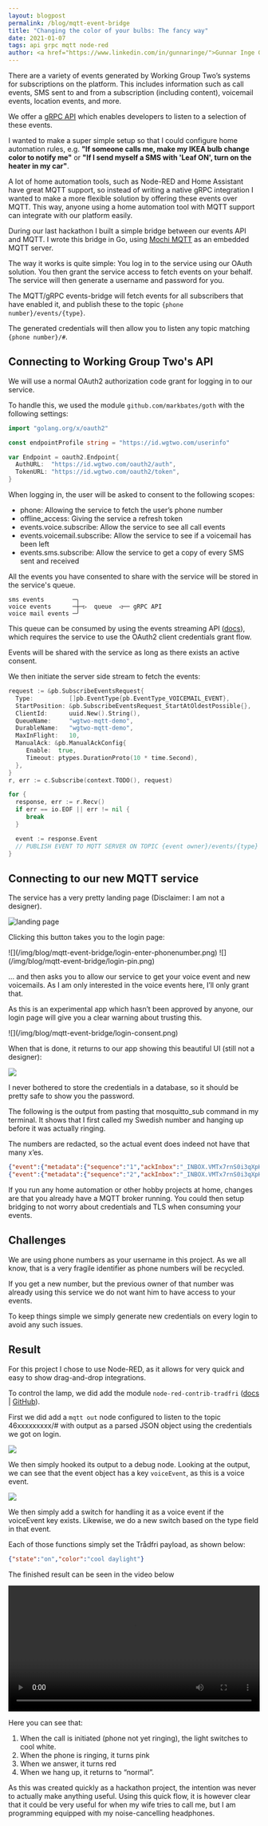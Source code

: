 ```yaml
---
layout: blogpost
permalink: /blog/mqtt-event-bridge
title: "Changing the color of your bulbs: The fancy way"
date: 2021-01-07
tags: api grpc mqtt node-red
author: <a href="https://www.linkedin.com/in/gunnaringe/">Gunnar Inge G. Sortland</a> - Software Engineer
---
```


There are a variety of events generated by Working Group Two’s systems for subscriptions on the platform. This includes information such as call events, SMS sent to and from a subscription (including content), voicemail events, location events, and more.

We offer a [gRPC API](https://docs.wgtwo.com/events/how-to/listen-for-events/) which enables developers to listen to a selection of these events.

I wanted to make a super simple setup so that I could configure home automation rules, e.g. **"If someone calls me, make my IKEA bulb change color to notify me"** or **"If I send myself a SMS with 'Leaf ON', turn on the heater in my car"**.

A lot of home automation tools, such as Node-RED and Home Assistant have great MQTT support, so instead of writing a native gRPC integration I wanted to make a more flexible solution by offering these events over MQTT. This way, anyone using a home automation tool with MQTT support can integrate with our platform easily.

During our last hackathon I built a simple bridge between our events API and MQTT. I wrote this bridge in Go, using [Mochi MQTT](https://github.com/mochi-co/mqtt) as an embedded MQTT server.

The way it works is quite simple: You log in to the service using our OAuth solution. You then grant the service access to fetch events on your behalf. The service will then generate a username and password for you.

The MQTT/gRPC events-bridge will fetch events for all subscribers that have enabled it, and publish these to the topic `{phone number}/events/{type}`.

The generated credentials will then allow you to listen any topic matching `{phone number}/#`.

## Connecting to Working Group Two's API

We will use a normal OAuth2 authorization code grant for logging in to our service.

To handle this, we used the module `github.com/markbates/goth` with the following settings:

```go
import "golang.org/x/oauth2"

const endpointProfile string = "https://id.wgtwo.com/userinfo"

var Endpoint = oauth2.Endpoint{
  AuthURL:  "https://id.wgtwo.com/oauth2/auth",
  TokenURL: "https://id.wgtwo.com/oauth2/token",
}
```

When logging in, the user will be asked to consent to the following scopes:
- phone: Allowing the service to fetch the user’s phone number
- offline_access: Giving the service a refresh token
- events.voice.subscribe: Allow the service to see all call events
- events.voicemail.subscribe: Allow the service to see if a voicemail has been left
- events.sms.subscribe: Allow the service to get a copy of every SMS sent and received

All the events you have consented to share with the service will be stored in the service's queue.

```
sms events        ─╮
voice events      ─┼─▷  queue  ◁── gRPC API
voice mail events ─╯
```

This queue can be consumed by using the events streaming API ([docs](https://docs.wgtwo.com/events/how-to/listen-for-events/)), which requires the service to use the OAuth2 client credentials grant flow.

Events will be shared with the service as long as there exists an active consent.

We then initiate the server side stream to fetch the events:
```go
request := &pb.SubscribeEventsRequest{
  Type:          []pb.EventType{pb.EventType_VOICEMAIL_EVENT},
  StartPosition: &pb.SubscribeEventsRequest_StartAtOldestPossible{},
  ClientId:      uuid.New().String(),
  QueueName:     "wgtwo-mqtt-demo",
  DurableName:   "wgtwo-mqtt-demo",
  MaxInFlight:   10,
  ManualAck: &pb.ManualAckConfig{
     Enable:  true,
     Timeout: ptypes.DurationProto(10 * time.Second),
  },
}
r, err := c.Subscribe(context.TODO(), request)

for {
  response, err := r.Recv()
  if err == io.EOF || err != nil {
     break
  }

  event := response.Event
  // PUBLISH EVENT TO MQTT SERVER ON TOPIC {event owner}/events/{type}
}
```

## Connecting to our new MQTT service
The service has a very pretty landing page (Disclaimer: I am not a designer).

![landing page](/img/blog/mqtt-event-bridge/landing-page.png)

Clicking this button takes you to the login page:

<div class="post-images halves" markdown="1">
![](/img/blog/mqtt-event-bridge/login-enter-phonenumber.png)
![](/img/blog/mqtt-event-bridge/login-pin.png)
</div>

… and then asks you to allow our service to get your voice event and new voicemails. As I am only interested in the voice events here, I’ll only grant that.

As this is an experimental app which hasn’t been approved by anyone, our login page will give you a clear warning about trusting this.

<div class="post-images single" markdown="1">
![](/img/blog/mqtt-event-bridge/login-consent.png)
</div>

When that is done, it returns to our app showing this beautiful UI (still not a designer):

![](/img/blog/mqtt-event-bridge/success.png)

I never bothered to store the credentials in a database, so it should be pretty safe to show you the password.

The following is the output from pasting that mosquitto_sub command in my terminal. It shows that I first called my Swedish number and hanging up before it was actually ringing.

The numbers are redacted, so the actual event does indeed not have that many x’es.

```json
{"event":{"metadata":{"sequence":"1","ackInbox":"_INBOX.VMTx7rnS0i3qXpHfuS5t3b"},"timestamp":"2021-01-06T11:24:40Z","serviceId":"wotel","voiceEvent":{"callId":"0c056e2c-07f9-4c2b-b5ca-042f160af42f","type":"CALL_INITIATED","fromNumber":{"e164":"+47xxxxxxxx"},"toNumber":{"e164":"+46xxxxxxxxx"},"owner":{"e164":"+46xxxxxxxxx"}}}}
{"event":{"metadata":{"sequence":"2","ackInbox":"_INBOX.VMTx7rnS0i3qXpHfuS5t3b"},"timestamp":"2021-01-06T11:24:43Z","serviceId":"wotel","voiceEvent":{"callId":"0c056e2c-07f9-4c2b-b5ca-042f160af42f","type":"CALL_ENDED","fromNumber":{"e164":"+47xxxxxxxx"},"toNumber":{"e164":"+46xxxxxxxxx"},"owner":{"e164":"+46xxxxxxxxx"}}}}
```

If you run any home automation or other hobby projects at home, changes are that you already have a MQTT broker running. You could then setup bridging to not worry about credentials and 
TLS when consuming your events.

## Challenges
We are using phone numbers as your username in this project. As we all know, that is a very fragile identifier as phone numbers will be recycled.

If you get a new number, but the previous owner of that number was already using this service we do not want him to have access to your events.

To keep things simple we simply generate new credentials on every login to avoid any such issues.

## Result
For this project I chose to use Node-RED, as it allows for very quick and easy to show drag-and-drop integrations.

To control the lamp, we did add the module `node-red-contrib-tradfri` ([docs](https://flows.nodered.org/node/node-red-contrib-tradfri) | [GitHub](https://github.com/nidayand/node-red-contrib-tradfri)).

First we did add a `mqtt out` node configured to listen to the topic 46xxxxxxxxx/# with output as a parsed JSON object using the credentials we got on login.

![](/img/blog/mqtt-event-bridge/nodered-debug.png)

We then simply hooked its output to a debug node. Looking at the output, we can see that the event object has a key `voiceEvent`, as this is a voice event.

![](/img/blog/mqtt-event-bridge/nodered-flow.png)

We then simply add a switch for handling it as a voice event if the voiceEvent key exists. Likewise, we do a new switch based on the type field in that event.

Each of those functions simply set the Trådfri payload, as shown below:

```json
{"state":"on","color":"cool daylight"}
```

The finished result can be seen in the video below

<video controls style="width:100%;">
<source src="/video/blog/mqtt-event-bridge/calling.mp4" type="video/mp4">
    Your browser does not support HTML5 video players.
</video>

Here you can see that:
1. When the call is initiated (phone not yet ringing), the light switches to cool white.
2. When the phone is ringing, it turns pink
3. When we answer, it turns red
4. When we hang up, it returns to “normal”.

As this was created quickly as a hackathon project, the intention was never to actually make anything useful. Using this quick flow, it is however clear that it could be very useful for when my wife tries to call me, but I am programming equipped with my noise-cancelling headphones.
